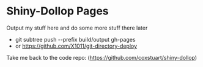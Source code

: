 # Shiny-Dollop Pages
Output my stuff here and do some more stuff there later
* git subtree push --prefix build/output gh-pages
* or https://github.com/X1011/git-directory-deploy

Take me back to the code repo:
(https://github.com/coxstuart/shiny-dollop)
